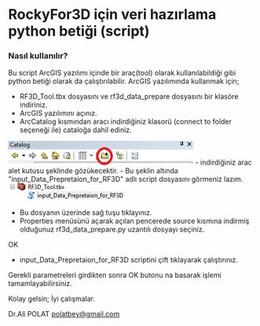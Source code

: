 # RockyFor3D için veri hazırlama python betiği (script)

### Nasıl kullanılır?
Bu script ArcGIS yazılımı içinde bir araç(tool) olarak kullanılabildiği gibi python betiği olarak da çalıştırılabilir.
ArcGIS yazılımında kullanmak için;
- RF3D_Tool.tbx dosyasını ve rf3d_data_prepare dosyasını bir klasöre indiriniz.
- ArcGIS yazılımını açınız.
- ArcCatalog kısmından aracı indirdiğiniz klasorü (connect to folder seçeneği ile) cataloğa dahil ediniz.
<img src="https://github.com/apolat2018/rf3d/blob/master/connect_To_folder.PNG" alt="connect to folder"/>
- indirdiğiniz arac alet kutusu şeklinde gözükecektir.
- Bu şeklin altında "input_Data_Prepretaion_for_RF3D" adlı script dosyasını görmeniz lazım.

<img src="https://github.com/apolat2018/rf3d/blob/master/tool.PNG" alt="ToolBox"/>

- Bu dosyanın üzerinde sağ tuşu tıklayınız.
- Properties menüsünü açarak açılan pencerede source kısmına indirmiş olduğunuz rf3d_data_prepare.py uzantılı dosyayı seçiniz.

OK

- input_Data_Prepretaion_for_RF3D scriptini çift tıklayarak çalıştırınız.

Gerekli parametreleri girdikten sonra OK butonu na basarak işlemi tamamlayabilirsiniz.

Kolay gelsin; İyi çalışmalar.

Dr.Ali POLAT
polatbey@gmail.com


